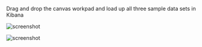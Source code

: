 Drag and drop the canvas workpad and load up all three sample data sets in Kibana

![screenshot](https://github.com/alexfrancoeur/kibana_canvas_examples/blob/master/images/deep_dive1.png)

![screenshot](https://github.com/alexfrancoeur/kibana_canvas_examples/blob/master/images/deep_dive2.png)
